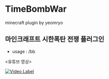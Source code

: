 # TimeBombWar
minecraft plugin by yeomryo

## 마인크래프트 시한폭탄 전쟁 플러그인

 - usage : /bb

<유튜브 영상>

[![Video Label](http://img.youtube.com/vi/XJg_sJhGyRU/0.jpg)](https://www.youtube.com/watch?v=XJg_sJhGyRU)
